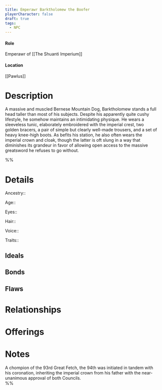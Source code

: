 ```yaml
---
title: Emperawr Barktholomew the Boofer
playerCharacter: false
draft: true
tags:
  - NPC
---
```


#### Role
Emperawr of [[The Shuanti Imperium]]

#### Location
[[Pawlus]]

# Description
A massive and muscled Bernese Mountain Dog, Barktholomew stands a full head taller than most of his subjects. Despite his apparently quite cushy lifestyle, he somehow maintains an intimidating physique. He wears a sleeveless tunic, elaborately embroidered with the imperial crest, two golden bracers, a pair of simple but clearly well-made trousers, and a set of heavy knee-high boots. As befits his station, he also often wears the imperial crown and cloak, though the latter is oft slung in a way that diminishes its grandeur in favor of allowing open access to the massive greatsword he refuses to go without.

%%
# Details
Ancestry::

Age::

Eyes::

Hair::

Voice::

Traits::

## Ideals


## Bonds


## Flaws


# Relationships


# Offerings


# Notes
A chompion of the 93rd Great Fetch, the 94th was initiated in tandem with his coronation, inheriting the imperial crown from his father with the near-unanimous approval of both Councils.  
%%